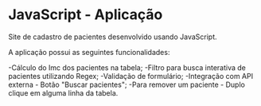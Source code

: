 # JavaScript - Aplicação
Site de cadastro de pacientes desenvolvido usando JavaScript.

A aplicação possui as seguintes funcionalidades:

-Cálculo do Imc dos pacientes na tabela;
-Filtro para busca interativa de pacientes utilizando Regex;
-Validação de formulário;
-Integração com API externa - Botão "Buscar pacientes";
-Para remover um paciente - Duplo clique em alguma linha da tabela.
